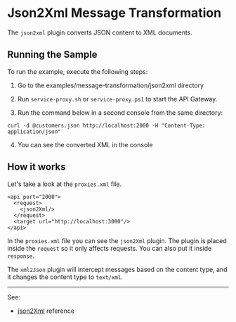 # Json2Xml Message Transformation

The `json2xml` plugin converts JSON content to XML documents.


## Running the Sample

To run the example, execute the following steps:

1. Go to the examples/message-transformation/json2xml directory

2. Run `service-proxy.sh` or `service-proxy.ps1` to start the API Gateway.

3. Run the command below in a second console from the same directory:

 ```
curl -d @customers.json http://localhost:2000 -H "Content-Type: application/json"
 ```

4. You can see the converted XML in the console


## How it works

Let's take a look at the `proxies.xml` file.

```
<api port="2000">
  <request>
    <json2Xml/>
  </request>
  <target url="http://localhost:3000"/>
</api>
 ```

In the `proxies.xml` file you can see the `json2Xml` plugin. The plugin is placed inside the `request` so it only affects requests. You can also put it inside `response`.

The `xml2Json` plugin will intercept messages based on the content type, and it changes the content type to `text/xml`.

---
See:
- [json2Xml](https://membrane-soa.org/api-gateway-doc/current/configuration/reference/json2Xml.htm) reference
